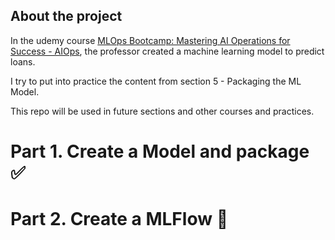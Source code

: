 ## About the project
In the udemy course [MLOps Bootcamp: Mastering AI Operations for Success - AIOps](https://www.udemy.com/course/mlops-bootcamp-mastering-ai-operations-for-success-aiops/?couponCode=2021PM25), the professor created a machine learning model to predict loans.


I try to put into practice the content from section 5 - Packaging the ML Model.


This repo will be used in future sections and other courses and practices.

# Part 1. Create a Model and package :white_check_mark:

# Part 2. Create a MLFlow :construction: